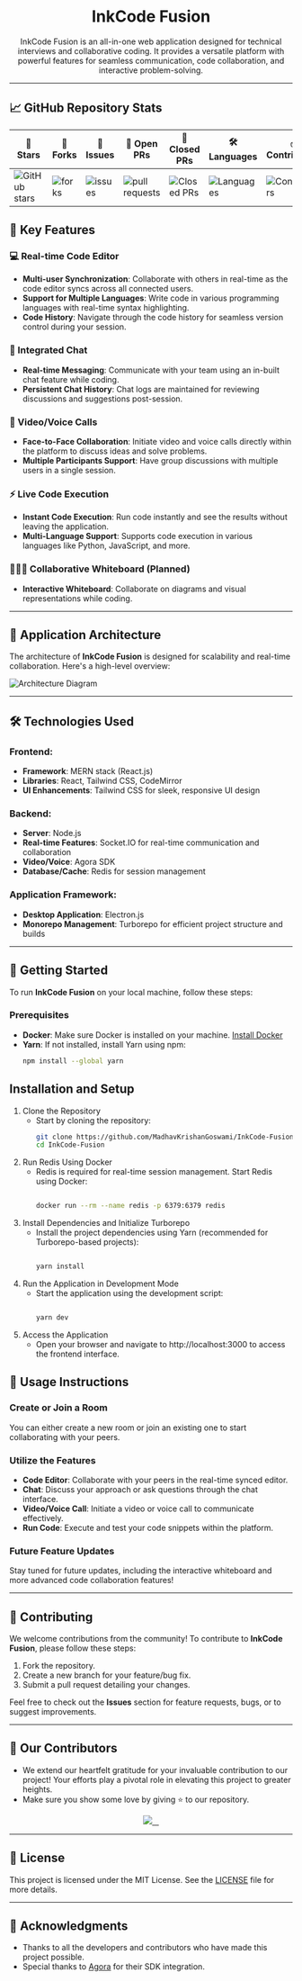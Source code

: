 <p align="center">
  <h1 align="center">InkCode Fusion</h3>
  <p align="center">InkCode Fusion is an all-in-one web application designed for technical interviews and collaborative coding. It provides a versatile platform with powerful features for seamless communication, code collaboration, and interactive problem-solving.

---

## 📈 GitHub Repository Stats
| 🌟 **Stars** | 🍴 **Forks** | 🐛 **Issues** | 🔔 **Open PRs** | 🔕 **Closed PRs** | 🛠️ **Languages** | ✅ **Contributors** |
|--------------|--------------|---------------|-----------------|------------------|------------------|------------------|
| ![GitHub stars](https://img.shields.io/github/stars/MadhavKrishanGoswami/InkCode-Fusion) | ![forks](https://img.shields.io/github/forks/MadhavKrishanGoswami/InkCode-Fusion) | ![issues](https://img.shields.io/github/issues/MadhavKrishanGoswami/InkCode-Fusion?color=32CD32) | ![pull requests](https://img.shields.io/github/issues-pr/MadhavKrishanGoswami/InkCode-Fusion?color=FFFF8F) | ![Closed PRs](https://img.shields.io/github/issues-pr-closed/MadhavKrishanGoswami/InkCode-Fusion?color=20B2AA) | ![Languages](https://img.shields.io/github/languages/count/MadhavKrishanGoswami/InkCode-Fusion?color=20B2AA) | ![Contributors](https://img.shields.io/github/contributors/MadhavKrishanGoswami/InkCode-Fusion?color=00FA9A) |

## 🚀 Key Features

### 💻 Real-time Code Editor
- **Multi-user Synchronization**: Collaborate with others in real-time as the code editor syncs across all connected users.
- **Support for Multiple Languages**: Write code in various programming languages with real-time syntax highlighting.
- **Code History**: Navigate through the code history for seamless version control during your session.

### 💬 Integrated Chat
- **Real-time Messaging**: Communicate with your team using an in-built chat feature while coding.
- **Persistent Chat History**: Chat logs are maintained for reviewing discussions and suggestions post-session.

### 🎥 Video/Voice Calls
- **Face-to-Face Collaboration**: Initiate video and voice calls directly within the platform to discuss ideas and solve problems.
- **Multiple Participants Support**: Have group discussions with multiple users in a single session.

### ⚡ Live Code Execution
- **Instant Code Execution**: Run code instantly and see the results without leaving the application.
- **Multi-Language Support**: Supports code execution in various languages like Python, JavaScript, and more.

### 🧑‍🤝‍🧑 Collaborative Whiteboard (Planned)
- **Interactive Whiteboard**: Collaborate on diagrams and visual representations while coding.

---

## 🧱 Application Architecture

The architecture of **InkCode Fusion** is designed for scalability and real-time collaboration. Here's a high-level overview:

![Architecture Diagram](https://github.com/MadhavKrishanGoswami/InkCode-Fusion/assets/116915826/c5942d4b-c75b-4789-ab23-5bef7f9f596f)

---

## 🛠️ Technologies Used

### Frontend:
- **Framework**: MERN stack (React.js)
- **Libraries**: React, Tailwind CSS, CodeMirror
- **UI Enhancements**: Tailwind CSS for sleek, responsive UI design

### Backend:
- **Server**: Node.js
- **Real-time Features**: Socket.IO for real-time communication and collaboration
- **Video/Voice**: Agora SDK
- **Database/Cache**: Redis for session management

### Application Framework:
- **Desktop Application**: Electron.js
- **Monorepo Management**: Turborepo for efficient project structure and builds

---


## 🔧 Getting Started

To run **InkCode Fusion** on your local machine, follow these steps:

### Prerequisites
- **Docker**: Make sure Docker is installed on your machine. [Install Docker](https://www.docker.com/get-started)
- **Yarn**: If not installed, install Yarn using npm:
  ```bash
  npm install --global yarn
  
  ```

## Installation and Setup
1. Clone the Repository
   - Start by cloning the repository:
     ```bash
     git clone https://github.com/MadhavKrishanGoswami/InkCode-Fusion.git
     cd InkCode-Fusion
     
     ```
2. Run Redis Using Docker
   - Redis is required for real-time session management. Start Redis using Docker:
     ```bash
     
     docker run --rm --name redis -p 6379:6379 redis
     
     ```
3. Install Dependencies and Initialize Turborepo
   - Install the project dependencies using Yarn (recommended for Turborepo-based projects):
     ```bash
     
     yarn install
     
     ```
4. Run the Application in Development Mode
   - Start the application using the development script:
     ```bash
     
     yarn dev
     
     ```
5. Access the Application
   - Open your browser and navigate to http://localhost:3000 to access the frontend interface.
  
## 📖 Usage Instructions

### Create or Join a Room
You can either create a new room or join an existing one to start collaborating with your peers.

### Utilize the Features
- **Code Editor**: Collaborate with your peers in the real-time synced editor.
- **Chat**: Discuss your approach or ask questions through the chat interface.
- **Video/Voice Call**: Initiate a video or voice call to communicate effectively.
- **Run Code**: Execute and test your code snippets within the platform.

### Future Feature Updates
Stay tuned for future updates, including the interactive whiteboard and more advanced code collaboration features!

---

## 👥 Contributing

We welcome contributions from the community! To contribute to **InkCode Fusion**, please follow these steps:

1. Fork the repository.
2. Create a new branch for your feature/bug fix.
3. Submit a pull request detailing your changes.

Feel free to check out the **Issues** section for feature requests, bugs, or to suggest improvements.

---

## 👀 Our Contributors

- We extend our heartfelt gratitude for your invaluable contribution to our project! Your efforts play a pivotal role in elevating this project to greater heights.
- Make sure you show some love by giving ⭐ to our repository.

<div align="center">

  <a href="https://github.com/MadhavKrishanGoswami/InkCode-Fusion">
    <img src="https://contrib.rocks/image?repo=MadhavKrishanGoswami/InkCode-Fusion&&max=100" />
  </a>
</div>

---

## 📝 License

This project is licensed under the MIT License. See the [LICENSE](./LICENSE) file for more details.

---

## 🤝 Acknowledgments

- Thanks to all the developers and contributors who have made this project possible.
- Special thanks to [Agora](https://www.agora.io/) for their SDK integration.
